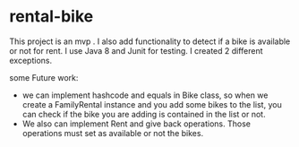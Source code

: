 # rental-bike
This project is an mvp . I also add functionality to detect if a bike is available or not for rent.
I use Java 8 and Junit for testing. 
I created 2 different exceptions.

some Future work:
+ we can implement hashcode and equals in Bike class, so when we create a FamilyRental instance
and you add some bikes to the list, you can check if the bike you are adding is contained in the list or not.
+ We also can implement Rent and give back operations. Those operations must set as available or not the bikes.
